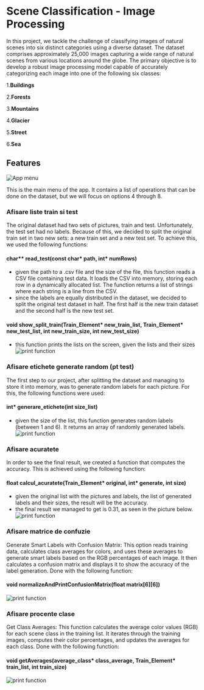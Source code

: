 # Scene Classification - Image Processing

In this project, we tackle the challenge of classifying images of natural scenes into six distinct categories using a diverse dataset. The dataset comprises approximately 25,000 images capturing a wide range of natural scenes from various locations around the globe. The primary objective is to develop a robust image processing model capable of accurately categorizing each image into one of the following six classes:

1.**Buildings**  

2.**Forests**  

3.**Mountains**  

4.**Glacier**  

5.**Street**  

6.**Sea**

## Features
![App menu](images/menu.png "App menu")

This is the main menu of the app. It contains a list of operations that can be done on the dataset, but we will focus on options 4 through 8.

### Afisare liste train si test
The original dataset had two sets of pictures, train and test. Unfortunately, the test set had no labels. Because of this, we decided to split the original train set in two new sets: a new train set and a new test set. To achieve this, we used the following functions:
#### char** read_test(const char* path, int* numRows)
  - given the path to a .csv file and the size of the file, this function reads a CSV file containing test data. It loads the CSV into memory, storing each row in a dynamically allocated list. The function returns a list of strings where each string is a line from the CSV.
  - since the labels are equally distributed in the dataset, we decided to split the original test dataset in half. The first half is the new train dataset and the second half is the new test set.
#### void show_split_train(Train_Element* new_train_list, Train_Element* new_test_list, int new_train_size, int new_test_size)
 - this function prints the lists on the screen, given the lists and their sizes
![print function](images/1.PNG "Show split train function")

### Afisare etichete generate random (pt test)
The first step to our project, after splitting the dataset and managing to store it into memory, was to generate random labels for each picture. For this, the following functions were used:
#### int* generare_etichete(int size_list)
 - given the size of the list, this function generates random labels (between 1 and 6). It returns an array of randomly generated labels.
 ![print function](images/2.PNG "Show each image and the generated label")

 ### Afisare acuratete 
 In order to see the final result, we created a function that computes the accuracy. This is achieved using the following function: 
 #### float calcul_acuratete(Train_Element* original, int* generate, int size)
  - given the original list with the pictures and labels, the list of generated labels and their sizes, the result will be the accuracy.
  - the final result we managed to get is 0.31, as seen in the picture below. 
 ![print function](images/3.PNG "Show accuracy")

 ### Afisare matrice de confuzie
 Generate Smart Labels with Confusion Matrix: This option reads training data, calculates class averages for colors, and uses these averages to generate smart labels based on the RGB percentages of each image. It then calculates a confusion matrix and displays it to show the accuracy of the label generation. Done with the following function:
 #### void normalizeAndPrintConfusionMatrix(float matrix[6][6])
 ![print function](images/4.PNG "Confusion matrix")

### Afisare procente clase
Get Class Averages: This function calculates the average color values (RGB) for each scene class in the training list. It iterates through the training images, computes their color percentages, and updates the averages for each class. Done with the following function: 
#### void getAverages(average_class* class_average, Train_Element* train_list, int train_size)

 ![print function](images/5.PNG "Class percetages")

